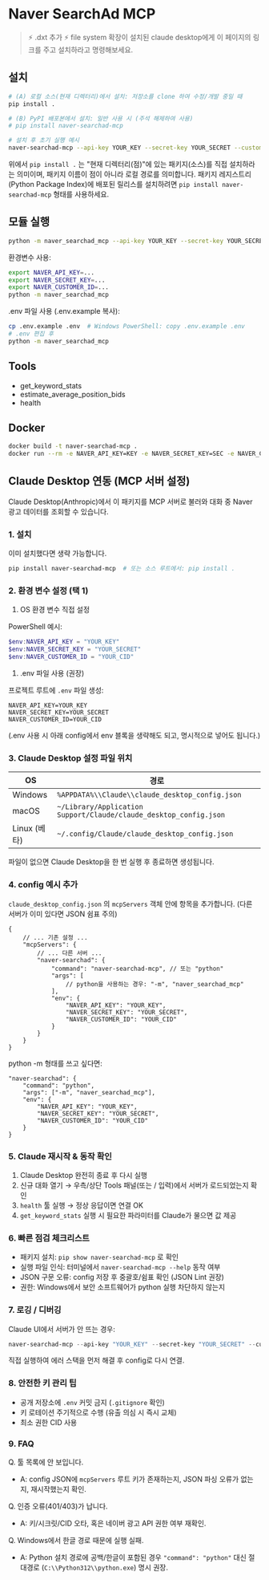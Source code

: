 # Naver SearchAd MCP 
> ⚡ .dxt 추가
> ⚡ file system 확장이 설치된 claude desktop에게 이 페이지의 링크를 주고 설치하라고 명령해보세요.

## 설치

```bash
# (A) 로컬 소스(현재 디렉터리)에서 설치: 저장소를 clone 하여 수정/개발 중일 때
pip install .

# (B) PyPI 배포본에서 설치: 일반 사용 시 (주석 해제하여 사용)
# pip install naver-searchad-mcp

# 설치 후 초기 실행 예시
naver-searchad-mcp --api-key YOUR_KEY --secret-key YOUR_SECRET --customer-id YOUR_CID
```

위에서 `pip install .` 는 "현재 디렉터리(점)"에 있는 패키지(소스)를 직접 설치하라는 의미이며, 패키지 이름이 점이 아니라 로컬 경로를 의미합니다. 패키지 레지스트리(Python Package Index)에 배포된 릴리스를 설치하려면 `pip install naver-searchad-mcp` 형태를 사용하세요.

## 모듈 실행

```bash
python -m naver_searchad_mcp --api-key YOUR_KEY --secret-key YOUR_SECRET --customer-id YOUR_CID
```

환경변수 사용:

```bash
export NAVER_API_KEY=...
export NAVER_SECRET_KEY=...
export NAVER_CUSTOMER_ID=...
python -m naver_searchad_mcp
```

.env 파일 사용 (.env.example 복사):

```bash
cp .env.example .env  # Windows PowerShell: copy .env.example .env
# .env 편집 후
python -m naver_searchad_mcp
```

## Tools

- get_keyword_stats
- estimate_average_position_bids
- health

## Docker

```bash
docker build -t naver-searchad-mcp .
docker run --rm -e NAVER_API_KEY=KEY -e NAVER_SECRET_KEY=SEC -e NAVER_CUSTOMER_ID=CID naver-searchad-mcp
```

## Claude Desktop 연동 (MCP 서버 설정)

Claude Desktop(Anthropic)에서 이 패키지를 MCP 서버로 불러와 대화 중 Naver 광고 데이터를 조회할 수 있습니다.

### 1. 설치

이미 설치했다면 생략 가능합니다.

```bash
pip install naver-searchad-mcp  # 또는 소스 루트에서: pip install .
```

### 2. 환경 변수 설정 (택 1)

1. OS 환경 변수 직접 설정

PowerShell 예시:

```powershell
$env:NAVER_API_KEY = "YOUR_KEY"
$env:NAVER_SECRET_KEY = "YOUR_SECRET"
$env:NAVER_CUSTOMER_ID = "YOUR_CID"
```

1. .env 파일 사용 (권장)

프로젝트 루트에 `.env` 파일 생성:

```env
NAVER_API_KEY=YOUR_KEY
NAVER_SECRET_KEY=YOUR_SECRET
NAVER_CUSTOMER_ID=YOUR_CID
```

(.env 사용 시 아래 config에서 env 블록을 생략해도 되고, 명시적으로 넣어도 됩니다.)

### 3. Claude Desktop 설정 파일 위치

| OS | 경로 |
| --- | --- |
| Windows | `%APPDATA%\\Claude\\claude_desktop_config.json` |
| macOS | `~/Library/Application Support/Claude/claude_desktop_config.json` |
| Linux (베타) | `~/.config/Claude/claude_desktop_config.json` |

파일이 없으면 Claude Desktop을 한 번 실행 후 종료하면 생성됩니다.

### 4. config 예시 추가

`claude_desktop_config.json` 의 `mcpServers` 객체 안에 항목을 추가합니다. (다른 서버가 이미 있다면 JSON 쉼표 주의)

```jsonc
{
	// ... 기존 설정 ...
	"mcpServers": {
		// ... 다른 서버 ...
		"naver-searchad": {
			"command": "naver-searchad-mcp", // 또는 "python"
			"args": [
				// python을 사용하는 경우: "-m", "naver_searchad_mcp"
			],
			"env": {
				"NAVER_API_KEY": "YOUR_KEY",
				"NAVER_SECRET_KEY": "YOUR_SECRET",
				"NAVER_CUSTOMER_ID": "YOUR_CID"
			}
		}
	}
}
```

python -m 형태를 쓰고 싶다면:

```jsonc
"naver-searchad": {
	"command": "python",
	"args": ["-m", "naver_searchad_mcp"],
	"env": {
		"NAVER_API_KEY": "YOUR_KEY",
		"NAVER_SECRET_KEY": "YOUR_SECRET",
		"NAVER_CUSTOMER_ID": "YOUR_CID"
	}
}
```

### 5. Claude 재시작 & 동작 확인

1. Claude Desktop 완전히 종료 후 다시 실행
2. 신규 대화 열기 → 우측/상단 Tools 패널(또는 / 입력)에서 서버가 로드되었는지 확인
3. `health` 툴 실행 → 정상 응답이면 연결 OK
4. `get_keyword_stats` 실행 시 필요한 파라미터를 Claude가 물으면 값 제공

### 6. 빠른 점검 체크리스트

- 패키지 설치: `pip show naver-searchad-mcp` 로 확인
- 실행 파일 인식: 터미널에서 `naver-searchad-mcp --help` 동작 여부
- JSON 구문 오류: config 저장 후 중괄호/쉼표 확인 (JSON Lint 권장)
- 권한: Windows에서 보안 소프트웨어가 python 실행 차단하지 않는지

### 7. 로깅 / 디버깅

Claude UI에서 서버가 안 뜨는 경우:

```powershell
naver-searchad-mcp --api-key "YOUR_KEY" --secret-key "YOUR_SECRET" --customer-id "YOUR_CID" --debug
```
직접 실행하여 에러 스택을 먼저 해결 후 config로 다시 연결.

### 8. 안전한 키 관리 팁

- 공개 저장소에 `.env` 커밋 금지 (`.gitignore` 확인)
- 키 로테이션 주기적으로 수행 (유출 의심 시 즉시 교체)
- 최소 권한 CID 사용

### 9. FAQ

Q. 툴 목록에 안 보입니다.

- A: config JSON에 `mcpServers` 루트 키가 존재하는지, JSON 파싱 오류가 없는지, 재시작했는지 확인.

Q. 인증 오류(401/403)가 납니다.

- A: 키/시크릿/CID 오타, 혹은 네이버 광고 API 권한 여부 재확인.

Q. Windows에서 한글 경로 때문에 실행 실패.

- A: Python 설치 경로에 공백/한글이 포함된 경우 `"command": "python"` 대신 절대경로 (`C:\\Python312\\python.exe`) 명시 권장.
